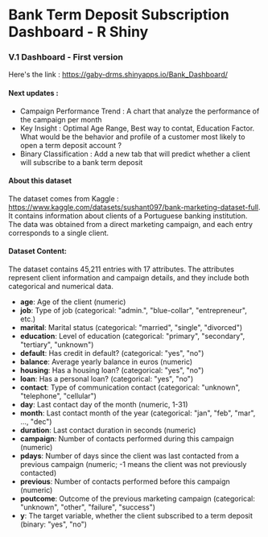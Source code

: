 # Bank Term Deposit Subscription Dashboard - R Shiny
### V.1 Dashboard - First version 
Here's the link : https://gaby-drms.shinyapps.io/Bank_Dashboard/
#### Next updates :
 - Campaign Performance Trend : A chart that analyze the performance of the campaign per month
 - Key Insight : Optimal Age Range, Best way to contat, Education Factor. What would be the behavior and profile of a customer most likely to open a term deposit account ? 
 - Binary Classification : Add a new tab that will predict whether a client will subscribe to a bank term deposit

#### About this dataset
The dataset comes from Kaggle : https://www.kaggle.com/datasets/sushant097/bank-marketing-dataset-full. It contains information about clients of a Portuguese banking institution. The data was obtained from a direct marketing campaign, and each entry corresponds to a single client.

#### Dataset Content:
The dataset contains 45,211 entries with 17 attributes. The attributes represent client information and campaign details, and they include both categorical and numerical data.

- <b>age</b>: Age of the client (numeric)
- <b>job</b>: Type of job (categorical: "admin.", "blue-collar", "entrepreneur", etc.)
- <b>marital</b>: Marital status (categorical: "married", "single", "divorced")
- <b>education</b>: Level of education (categorical: "primary", "secondary", "tertiary", "unknown")
- <b>default</b>: Has credit in default? (categorical: "yes", "no")
- <b>balance</b>: Average yearly balance in euros (numeric)
- <b>housing</b>: Has a housing loan? (categorical: "yes", "no")
- <b>loan</b>: Has a personal loan? (categorical: "yes", "no")
- <b>contact</b>: Type of communication contact (categorical: "unknown", "telephone", "cellular")
- <b>day</b>: Last contact day of the month (numeric, 1-31)
- <b>month</b>: Last contact month of the year (categorical: "jan", "feb", "mar", …, "dec")
- <b>duration</b>: Last contact duration in seconds (numeric)
- <b>campaign</b>: Number of contacts performed during this campaign (numeric)
- <b>pdays</b>: Number of days since the client was last contacted from a previous campaign (numeric; -1 means the client was not previously contacted)
- <b>previous</b>: Number of contacts performed before this campaign (numeric)
- <b>poutcome</b>: Outcome of the previous marketing campaign (categorical: "unknown", "other", "failure", "success")
- <b>y</b>: The target variable, whether the client subscribed to a term deposit (binary: "yes", "no")
